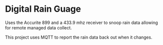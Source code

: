 # Digital Rain Guage

Uses the Accurite 899 and a 433.9 mhz receiver to snoop rain data allowing for remote managed data collect.

This project uses MQTT to report the rain data back out when it changes.

